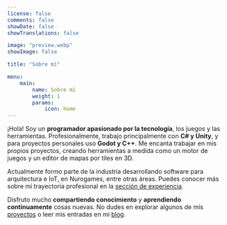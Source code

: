 ```yaml
---
license: false
comments: false
showDate: false
showTranslations: false

image: "preview.webp"
showImage: false

title: "Sobre mí"

menu:
    main:
        name: Sobre mí
        weight: 1
        params:
            icon: home
---
```


¡Hola! Soy un **programador apasionado por la tecnología**, los juegos y las herramientas. Profesionalmente, trabajo principalmente con **C# y Unity**, y para proyectos personales uso **Godot y C++**. Me encanta trabajar en mis propios proyectos, creando herramientas a medida como un motor de juegos y un editor de mapas por tiles en 3D.

Actualmente formo parte de la industria desarrollando software para arquitectura e IoT, en Nurogames, entre otras áreas. Puedes conocer más sobre mi trayectoria profesional en la [sección de experiencia](resume).

Disfruto mucho **compartiendo conocimiento** y **aprendiendo continuamente** cosas nuevas. No dudes en explorar algunos de mis [proyectos](projects) o leer mis entradas en mi [blog](blog).
